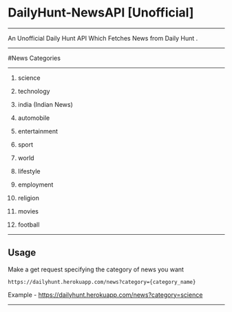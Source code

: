 # DailyHunt-NewsAPI [Unofficial]

---

An Unofficial Daily Hunt API Which Fetches News from Daily Hunt .

---

#News Categories 

---

1. science

2. technology

3. india (Indian News)

4. automobile

5. entertainment 

6. sport 

7. world

8. lifestyle

9. employment

10. religion

11. movies

12. football


---
## Usage

Make a get request specifying the category of news you want
```
https://dailyhunt.herokuapp.com/news?category={category_name}
```
Example - https://dailyhunt.herokuapp.com/news?category=science

---






